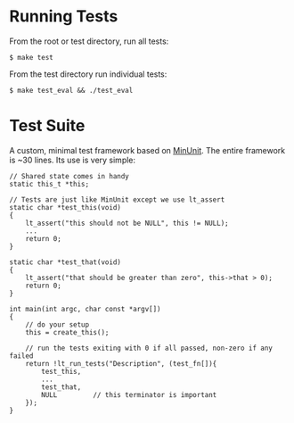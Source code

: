 Running Tests
=============

From the root or test directory, run all tests:

    $ make test

From the test directory run individual tests:

    $ make test_eval && ./test_eval

Test Suite
==========

A custom, minimal test framework based on [MinUnit](http://www.jera.com/techinfo/jtns/jtn002.html). The entire framework is ~30 lines. Its use is very simple:

    // Shared state comes in handy
    static this_t *this;
    
    // Tests are just like MinUnit except we use lt_assert
    static char *test_this(void)
    {
        lt_assert("this should not be NULL", this != NULL);
        ...
        return 0;
    }
    
    static char *test_that(void)
    {
        lt_assert("that should be greater than zero", this->that > 0);
        return 0;
    }
    
    int main(int argc, char const *argv[])
    {
        // do your setup
        this = create_this();
        
        // run the tests exiting with 0 if all passed, non-zero if any failed
        return !lt_run_tests("Description", (test_fn[]){
            test_this,
            ...
            test_that,
            NULL         // this terminator is important
        });
    }

